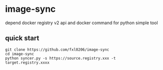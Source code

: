 # image-sync

depend docker registry v2 api and docker command for python simple tool

## quick start

```shell
git clone https://github.com/fxl0206/image-sync
cd image-sync
python syncer.py -s https://source.registry.xxx -t target.registry.xxxx
```
